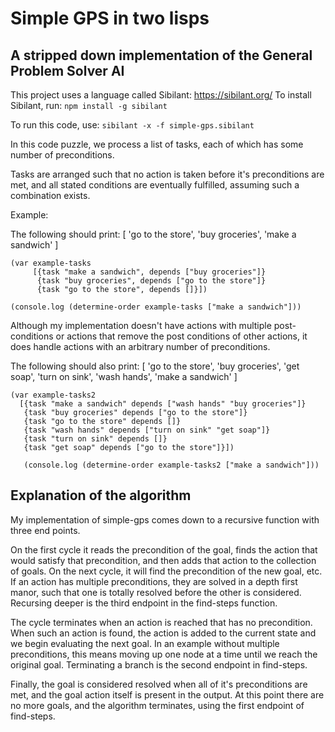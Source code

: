 # Simple GPS in two lisps

## A stripped down implementation of the General Problem Solver AI 
This project uses a language called Sibilant: https://sibilant.org/
To install Sibilant, run: `npm install -g sibilant`

To run this code, use: `sibilant -x -f simple-gps.sibilant`

In this code puzzle, we process a list of tasks, each of which has some number of preconditions. 

Tasks are arranged such that no action is taken before it's preconditions are met, and all stated conditions are eventually fulfilled, assuming such a combination exists. 

Example:

The following should print:
[ 'go to the store', 'buy groceries', 'make a sandwich' ]

```
(var example-tasks
     [{task "make a sandwich", depends ["buy groceries"]}
      {task "buy groceries", depends ["go to the store"]}
      {task "go to the store", depends []}]) 
      
(console.log (determine-order example-tasks ["make a sandwich"]))
```

Although my implementation doesn't have actions with multiple post-conditions or actions that remove the post conditions of other actions, it does handle actions with an arbitrary number of preconditions.

 The following should also print:
  [ 'go to the store',
    'buy groceries',
    'get soap',
    'turn on sink',
    'wash hands',
    'make a sandwich' ]

```
(var example-tasks2
  [{task "make a sandwich" depends ["wash hands" "buy groceries"]}
   {task "buy groceries" depends ["go to the store"]}
   {task "go to the store" depends []}
   {task "wash hands" depends ["turn on sink" "get soap"]}
   {task "turn on sink" depends []}
   {task "get soap" depends ["go to the store"]}])
   
   (console.log (determine-order example-tasks2 ["make a sandwich"]))
```



##  Explanation of the algorithm

My implementation of simple-gps comes down to a recursive function with three end points.

On the first cycle it reads the precondition  of the goal, finds the action that would satisfy that precondition, and then adds that action to the collection of goals. On the next cycle, it will find the precondition of the new goal, etc. If an action has multiple preconditions, they are solved in a depth first manor, such that one is totally resolved before the other is considered. Recursing deeper is the third endpoint in the find-steps function.

The cycle terminates when an action is reached that has no precondition. When such an action is found, the action is added to the current state and we begin evaluating the next goal. In an example without multiple preconditions, this means moving up one node at a time until we reach the original goal. Terminating a branch is the second endpoint in find-steps.

Finally, the goal is considered resolved when all of it's preconditions are met, and the goal action itself is present in the output. At this point there are no more goals, and the algorithm terminates, using the first endpoint of find-steps. 

